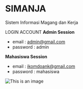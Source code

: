 # SIMANJA
Sistem Informasi Magang dan Kerja


LOGIN ACCOUNT
**Admin Session**
- email    : admin@gmail.com
- password : admin


**Mahasiswa Session**
- email    : ikomdoank@gmail.com
- password : mahasiswa

![This is an image](https://github.com/ikom-pedia/SIMANJA/assets/uploads/foto/dashboard.png)
